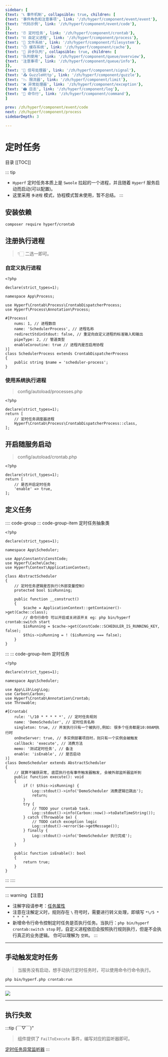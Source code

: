 ```yaml
---
sidebar: [
{text: '📞 事件机制', collapsible: true, children: [
{text: '事件角色和注意事项', link: '/zh/hyperf/component/event/event'},
{text: '代码示例', link: '/zh/hyperf/component/event/code'},
]},
{text: '⏰ 定时任务', link: '/zh/hyperf/component/crontab'},
{text: '⛓ 自定义进程', link: '/zh/hyperf/component/process'},
{text: '📝 文件系统', link: '/zh/hyperf/component/filesystem'},
{text: '🕓 缓存系统', link: '/zh/hyperf/component/cache'},
{text: '📩 异步队列', collapsible: true, children: [
{text: '队列使用', link: '/zh/hyperf/component/queue/overview'},
{text: '注意事项', link: '/zh/hyperf/component/queue/info'},
]},
{text: '🚦 信号处理器', link: '/zh/hyperf/component/signal'},
{text: '📤 GuzzleHttp', link: '/zh/hyperf/component/guzzle'},
{text: '📉 限流器', link: '/zh/hyperf/component/limit'},
{text: '❌ 异常处理器', link: '/zh/hyperf/component/exception'},
{text: '🖨 日志', link: '/zh/hyperf/component/log'},
{text: '📡 命令行', link: '/zh/hyperf/component/command'},
]

prev: /zh/hyperf/component/event/code
next: /zh/hyperf/component/process
sidebarDepth: 3

---
```


# 定时任务

目录
[[TOC]]

::: tip

- `Hyperf` 定时任务本质上是 `Swoole` 拉起的一个进程，并且随着 `Hyperf` 服务启动而启动(可以配置)。
- 这里采用 `多进程` 模式，协程模式暂未使用，暂不总结。
:::

## 安装依赖

```shell:no-line-numbers
composer require hyperf/crontab
```

## 注册执行进程

> 👇🏻 二选一即可。

### 自定义执行进程

```php:no-line-numbers
<?php

declare(strict_types=1);

namespace App\Process;

use Hyperf\Crontab\Process\CrontabDispatcherProcess;
use Hyperf\Process\Annotation\Process;

#[Process(
    nums: 1, // 进程数目
    name: 'SchedulerProcess', // 进程名称
    redirectStdinStdout: false, // 重定向自定义进程的标准输入和输出
    pipeType: 2, // 管道类型
    enableCoroutine: true // 进程内是否启用协程
)]
class SchedulerProcess extends CrontabDispatcherProcess
{
    public string $name = 'scheduler-process';
}

```

### 使用系统执行进程

> config/autoload/processes.php

```php:no-line-numbers
<?php

declare(strict_types=1);
return [
    // 定时任务调度器进程
    Hyperf\Crontab\Process\CrontabDispatcherProcess::class,
];
```

## 开启随服务启动

> config/autoload/crontab.php

```php:no-line-numbers
<?php

declare(strict_types=1);
return [
    // 是否开启定时任务
    'enable' => true,
];
```

## 定义任务

:::: code-group
::: code-group-item 定时任务抽象类
```php:no-line-numbers
<?php

declare(strict_types=1);

namespace App\Scheduler;

use App\Constants\ConstCode;
use Hyperf\Cache\Cache;
use Hyperf\Context\ApplicationContext;

class AbstractScheduler
{
    // 定时任务逻辑是否执行(外部变量控制)
    protected bool $isRunning;

    public function __construct()
    {
        $cache = ApplicationContext::getContainer()->get(Cache::class);
        // 命令行命令 可以开启或关闭该开关 eg: php bin/hyperf crontab:switch start
        $isRunning = $cache->get(ConstCode::SCHEDULER_IS_RUNNING_KEY, false);
        $this->isRunning = ! ($isRunning === false);
    }
}

```
:::
::: code-group-item 定时任务
```php:no-line-numbers
<?php

declare(strict_types=1);

namespace App\Scheduler;

use App\Lib\Log\Log;
use Carbon\Carbon;
use Hyperf\Crontab\Annotation\Crontab;
use Throwable;

#[Crontab(
    rule: '\/10 * * * * *', // 定时任务规则
    name: 'DemoScheduler', // 定时任务名称
    singleton: true, // 并发执行只有一个被执行,例如: 很多个任务都是10:00AM执行时
    onOneServer: true, // 多实例部署项目时，则只有一个实例会被触发
    callback: 'execute', // 消费方法
    memo: '测试定时任务', // 备注
    enable: 'isEnable', // 是否启动
)]
class DemoScheduler extends AbstractScheduler
{
    // 就算不捕获异常, 底层执行也有事件触发器触发, 会被外部监听器监听到
    public function execute(): void
    {
        if (! $this->isRunning) {
            Log::stdout()->info('DemoScheduler 消费逻辑已跳出');
            return;
        }
        try {
            // TODO your crontab task.
            Log::stdout()->info(Carbon::now()->toDateTimeString());
        } catch (Throwable $e) {
            // TODO catch exception logic
            Log::stdout()->error($e->getMessage());
        } finally {
            Log::stdout()->info('DemoScheduler 执行完成');
        }
    }

    public function isEnable(): bool
    {
        return true;
    }
}

```
:::
::::

---

::: warning 【注意】

- 注解字段请参考：[任务属性](https://hyperf.wiki/3.0/#/zh-cn/crontab?id=%e4%bb%bb%e5%8a%a1%e5%b1%9e%e6%80%a7)
- 注意在注解定义时，规则存在 `\` 符号时，需要进行转义处理，即填写 `*\/5 * * * * *`
- 新增命令行命令控制定时任务是否执行任务。当执行：`php bin/hyperf crontab:switch stop` 时，自定义进程依旧会按照执行规则执行，但是不会执行真正的业务逻辑。
你可以理解为 `空转`。
:::

---

## 手动触发定时任务

> 当服务没有启动，想手动执行定时任务时，可以使用命令行命令执行。**<Badge type="tip" text="Hyperf v3.x" vertical="middle" />**

```shell:no-line-numbers
php bin/hyperf.php crontab:run
```
---
![](https://img.tzf-foryou.xyz/img/20231226005658.png)

---

## 执行失败

:::tip (￣▽￣)"
> 组件提供了 `FailToExecute` 事件，编写对应的监听器即可。

[定时任务异常监听器](/zh/hyperf/component/event/code.md#定时任务异常监听器)
:::

